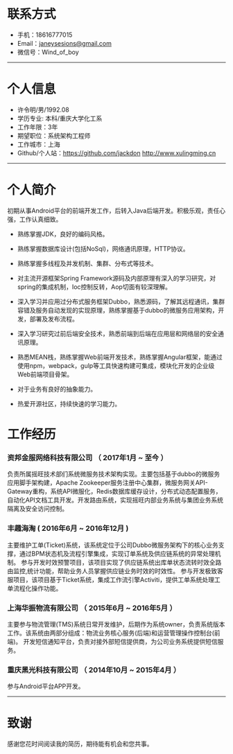 # 联系方式

- 手机：18616777015
- Email：janeysesions@gmail.com
- 微信号：Wind_of_boy
---
# 个人信息

 - 许令明/男/1992.08
 - 学历专业: 本科/重庆大学化工系
 - 工作年限：3年
 - 期望职位：系统架构工程师
 - 工作城市：上海
 - Github/个人站：https://github.com/jackdon http://www.xulingming.cn

---
# 个人简介
初期从事Android平台的前端开发工作，后转入Java后端开发。积极乐观，责任心强，工作认真细致。

- 熟练掌握JDK，良好的编码风格。

- 熟练掌握数据库设计(包括NoSql)，网络通讯原理，HTTP协议。

- 熟练掌握多线程及并发机制、集群、分布式等技术。

- 对主流开源框架Spring Framework源码及内部原理有深入的学习研究，对spring的集成机制，Ioc控制反转，Aop切面有较深理解。

- 深入学习并应用过分布式服务框架Dubbo，熟悉源码，了解其远程通讯，集群容错及服务自动发现的实现原理，熟练掌握基于dubbo的微服务应用架构，开发，部署及发布流程。

- 深入学习研究过前后端安全技术，熟悉前端到后端在应用层和网络层的安全通讯原理。

- 熟悉MEAN栈，熟练掌握Web前端开发技术，熟练掌握Angular框架，能通过使用npm，webpack，gulp等工具快速构建可集成，模块化开发的企业级Web前端项目骨架。

- 对于业务有良好的抽象能力。

- 热爱开源社区，持续快速的学习能力。


# 工作经历
 
### 资邦金服网络科技有限公司 （ 2017年1月 ~ 至今 ）
 
负责所属摇旺技术部们系统微服务技术架构实现。主要包括基于dubbo的微服务应用脚手架构建，Apache Zookeeper服务注册中心集群，微服务网关API-Gateway重构，系统API微服化，Redis数据库缓存设计，分布式动态配置服务，自动化API文档工具开发。开发路由系统，实现摇旺内部业务系统与集团业务系统隔离及安全访问控制。

### 丰趣海淘 ( 2016年6月 ~ 2016年12月 )

主要维护工单(Ticket)系统，该系统定位于公司Dubbo微服务架构下的核心业务支撑，通过BPM状态机及流程引擎集成，实现订单系统及供应链系统的异常处理机制。
参与开发时效预警项目，该项目实现了供应链系统出库单状态流转时效全路由监控,统计功能，帮助业务人员掌握供应链业务时效的时效性。
参与开发极致客服项目，该项目基于Ticket系统，集成工作流引擎Activiti，提供工单系统处理工单流程化操作功能。
 
### 上海华振物流有限公司 （ 2015年6月 ~ 2016年5月 ）

主要参与物流管理(TMS)系统日常开发维护，后期作为系统owner，负责系统版本工作。该系统由两部分组成：物流业务核心服务(后端)和运营管理操作控制台(前端)。
开发短信通知平台，负责对接外部短信提供商，为公司业务系统提供短信服务。

### 重庆黑光科技有限公司 （ 2014年10月 ~ 2015年4月 ）
 
参与Android平台APP开发。

---
# 致谢
感谢您花时间阅读我的简历，期待能有机会和您共事。　